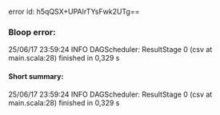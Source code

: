 error id: h5qQSX+UPAIrTYsFwk2UTg==
### Bloop error:

25/06/17 23:59:24 INFO DAGScheduler: ResultStage 0 (csv at main.scala:28) finished in 0,329 s
#### Short summary: 

25/06/17 23:59:24 INFO DAGScheduler: ResultStage 0 (csv at main.scala:28) finished in 0,329 s